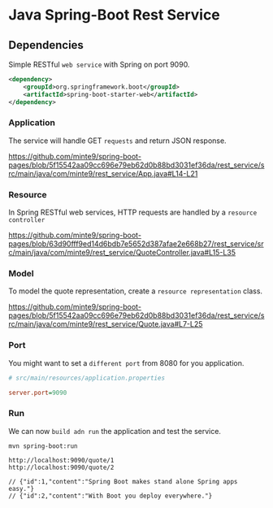 # Java Spring-Boot Rest Service

## Dependencies

Simple RESTful `web service` with Spring on port 9090.

~~~xml
<dependency>
	<groupId>org.springframework.boot</groupId>
	<artifactId>spring-boot-starter-web</artifactId>
</dependency>
~~~

### Application

The service will handle GET `requests` and return JSON response.

https://github.com/minte9/spring-boot-pages/blob/5f15542aa09cc696e79eb62d0b88bd3031ef36da/rest_service/src/main/java/com/minte9/rest_service/App.java#L14-L21

### Resource

In Spring RESTful web services, HTTP requests are handled by a `resource controller`

https://github.com/minte9/spring-boot-pages/blob/63d90fff9ed14d6bdb7e5652d387afae2e668b27/rest_service/src/main/java/com/minte9/rest_service/QuoteController.java#L15-L35

### Model

To model the quote representation, create a `resource representation` class. 

https://github.com/minte9/spring-boot-pages/blob/5f15542aa09cc696e79eb62d0b88bd3031ef36da/rest_service/src/main/java/com/minte9/rest_service/Quote.java#L7-L25

### Port

You might want to set a `different port` from 8080 for you application.

~~~ini
# src/main/resources/application.properties

server.port=9090
~~~

### Run

We can now `build adn run` the application and test the service.

~~~
mvn spring-boot:run

http://localhost:9090/quote/1
http://localhost:9090/quote/2

// {"id":1,"content":"Spring Boot makes stand alone Spring apps easy."}
// {"id":2,"content":"With Boot you deploy everywhere."}
~~~
